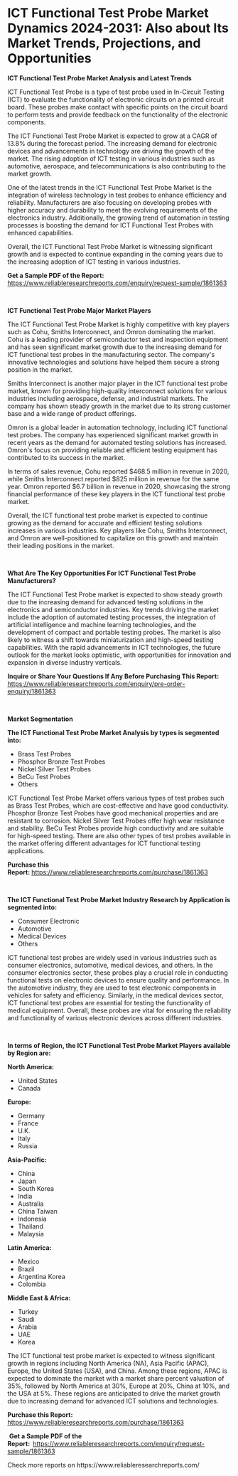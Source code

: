 <p><h1>ICT Functional Test Probe Market Dynamics 2024-2031: Also about Its Market Trends, Projections, and Opportunities</h1></p><p><strong>ICT Functional Test Probe Market Analysis and Latest Trends</strong></p>
<p><p>ICT Functional Test Probe is a type of test probe used in In-Circuit Testing (ICT) to evaluate the functionality of electronic circuits on a printed circuit board. These probes make contact with specific points on the circuit board to perform tests and provide feedback on the functionality of the electronic components.</p><p>The ICT Functional Test Probe Market is expected to grow at a CAGR of 13.8% during the forecast period. The increasing demand for electronic devices and advancements in technology are driving the growth of the market. The rising adoption of ICT testing in various industries such as automotive, aerospace, and telecommunications is also contributing to the market growth.</p><p>One of the latest trends in the ICT Functional Test Probe Market is the integration of wireless technology in test probes to enhance efficiency and reliability. Manufacturers are also focusing on developing probes with higher accuracy and durability to meet the evolving requirements of the electronics industry. Additionally, the growing trend of automation in testing processes is boosting the demand for ICT Functional Test Probes with enhanced capabilities.</p><p>Overall, the ICT Functional Test Probe Market is witnessing significant growth and is expected to continue expanding in the coming years due to the increasing adoption of ICT testing in various industries.</p></p>
<p><strong>Get a Sample PDF of the Report:&nbsp;</strong> <a href="https://www.reliableresearchreports.com/enquiry/request-sample/1861363">https://www.reliableresearchreports.com/enquiry/request-sample/1861363</a></p>
<p>&nbsp;</p>
<p><strong>ICT Functional Test Probe Major Market Players</strong></p>
<p><p>The ICT Functional Test Probe Market is highly competitive with key players such as Cohu, Smiths Interconnect, and Omron dominating the market. Cohu is a leading provider of semiconductor test and inspection equipment and has seen significant market growth due to the increasing demand for ICT functional test probes in the manufacturing sector. The company's innovative technologies and solutions have helped them secure a strong position in the market.</p><p>Smiths Interconnect is another major player in the ICT functional test probe market, known for providing high-quality interconnect solutions for various industries including aerospace, defense, and industrial markets. The company has shown steady growth in the market due to its strong customer base and a wide range of product offerings.</p><p>Omron is a global leader in automation technology, including ICT functional test probes. The company has experienced significant market growth in recent years as the demand for automated testing solutions has increased. Omron's focus on providing reliable and efficient testing equipment has contributed to its success in the market.</p><p>In terms of sales revenue, Cohu reported $468.5 million in revenue in 2020, while Smiths Interconnect reported $825 million in revenue for the same year. Omron reported $6.7 billion in revenue in 2020, showcasing the strong financial performance of these key players in the ICT functional test probe market.</p><p>Overall, the ICT functional test probe market is expected to continue growing as the demand for accurate and efficient testing solutions increases in various industries. Key players like Cohu, Smiths Interconnect, and Omron are well-positioned to capitalize on this growth and maintain their leading positions in the market.</p></p>
<p>&nbsp;</p>
<p><strong>What Are The Key Opportunities For ICT Functional Test Probe Manufacturers?</strong></p>
<p><p>The ICT Functional Test Probe market is expected to show steady growth due to the increasing demand for advanced testing solutions in the electronics and semiconductor industries. Key trends driving the market include the adoption of automated testing processes, the integration of artificial intelligence and machine learning technologies, and the development of compact and portable testing probes. The market is also likely to witness a shift towards miniaturization and high-speed testing capabilities. With the rapid advancements in ICT technologies, the future outlook for the market looks optimistic, with opportunities for innovation and expansion in diverse industry verticals.</p></p>
<p><strong>Inquire or Share Your Questions If Any Before Purchasing This Report:</strong> <a href="https://www.reliableresearchreports.com/enquiry/pre-order-enquiry/1861363">https://www.reliableresearchreports.com/enquiry/pre-order-enquiry/1861363</a></p>
<p>&nbsp;</p>
<p><strong>Market Segmentation</strong></p>
<p><strong>The ICT Functional Test Probe Market Analysis by types is segmented into:</strong></p>
<p><ul><li>Brass Test Probes</li><li>Phosphor Bronze Test Probes</li><li>Nickel Silver Test Probes</li><li>BeCu Test Probes</li><li>Others</li></ul></p>
<p><p>ICT Functional Test Probe Market offers various types of test probes such as Brass Test Probes, which are cost-effective and have good conductivity. Phosphor Bronze Test Probes have good mechanical properties and are resistant to corrosion. Nickel Silver Test Probes offer high wear resistance and stability. BeCu Test Probes provide high conductivity and are suitable for high-speed testing. There are also other types of test probes available in the market offering different advantages for ICT functional testing applications.</p></p>
<p><strong>Purchase this Report:&nbsp;</strong><a href="https://www.reliableresearchreports.com/purchase/1861363">https://www.reliableresearchreports.com/purchase/1861363</a></p>
<p>&nbsp;</p>
<p><strong>The ICT Functional Test Probe Market Industry Research by Application is segmented into:</strong></p>
<p><ul><li>Consumer Electronic</li><li>Automotive</li><li>Medical Devices</li><li>Others</li></ul></p>
<p><p>ICT functional test probes are widely used in various industries such as consumer electronics, automotive, medical devices, and others. In the consumer electronics sector, these probes play a crucial role in conducting functional tests on electronic devices to ensure quality and performance. In the automotive industry, they are used to test electronic components in vehicles for safety and efficiency. Similarly, in the medical devices sector, ICT functional test probes are essential for testing the functionality of medical equipment. Overall, these probes are vital for ensuring the reliability and functionality of various electronic devices across different industries.</p></p>
<p>&nbsp;</p>
<p><strong>In terms of Region, the ICT Functional Test Probe Market Players available by Region are:</strong></p>
<p>
    <p> <strong> North America: </strong>
        <ul>
            <li>United States</li>
            <li>Canada</li>
        </ul>
        </p> 
    <p> <strong> Europe: </strong>
        <ul>
            <li>Germany</li>
            <li>France</li>
            <li>U.K.</li>
            <li>Italy</li>
            <li>Russia</li>
        </ul>
        </p> 
    <p> <strong> Asia-Pacific: </strong>
        <ul>
            <li>China</li>
            <li>Japan</li>
            <li>South Korea</li>
            <li>India</li>
            <li>Australia</li>
            <li>China Taiwan</li>
            <li>Indonesia</li>
            <li>Thailand</li>
            <li>Malaysia</li>
        </ul>
        </p> 
    <p> <strong> Latin America: </strong>
        <ul>
            <li>Mexico</li>
            <li>Brazil</li>
            <li>Argentina Korea</li>
            <li>Colombia</li>
        </ul>
        </p> 
    <p> <strong> Middle East & Africa: </strong>
        <ul>
            <li>Turkey</li>
            <li>Saudi</li>
            <li>Arabia</li>
            <li>UAE</li>
            <li>Korea</li>
        </ul>
    </p>
    </p>
<p><p>The ICT functional test probe market is expected to witness significant growth in regions including North America (NA), Asia Pacific (APAC), Europe, the United States (USA), and China. Among these regions, APAC is expected to dominate the market with a market share percent valuation of 35%, followed by North America at 30%, Europe at 20%, China at 10%, and the USA at 5%. These regions are anticipated to drive the market growth due to increasing demand for advanced ICT solutions and technologies.</p></p>
<p><strong>Purchase this Report: </strong><a href="https://www.reliableresearchreports.com/purchase/1861363">https://www.reliableresearchreports.com/purchase/1861363</a></p>
<p>&nbsp;<strong>Get a Sample PDF of the Report:&nbsp;&nbsp;</strong><a href="https://www.reliableresearchreports.com/enquiry/request-sample/1861363">https://www.reliableresearchreports.com/enquiry/request-sample/1861363</a></p>
<p><strong></strong></p>
<p>Check more reports on https://www.reliableresearchreports.com/</p>